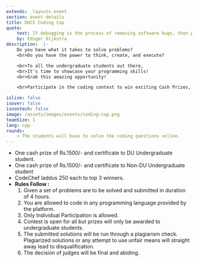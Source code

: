 ```yaml
---
extends: _layouts.event
section: event-details
title: DUCS Coding Cup
quote:
    text: If debugging is the process of removing software bugs, then programming must be the process of putting them in.
    by: Edsger Dijkstra
description:  |-
    Do you have what it takes to solve problems?
    <br>Do you have the power to think, create, and execute?

    <br>To all the undergraduate students out there,
    <br>It's time to showcase your programming skills!
    <br>Grab this amazing opportunity!

    <br>Participate in the coding contest to win exciting Cash Prizes, CodeChef laddus and Certificates! 💰

islive: false
isover: false
isnontech: false
image: /assets/images/events/coding-cup.png
teamSize: 1
lang: cpp
rounds:
    - The students will have to solve the coding questions online.
---
```

- One cash prize of Rs.1500/- and certificate to DU Undergraduate student.
- One cash prize of Rs.1500/- and certificate to Non-DU Undergraduate student
- CodeChef laddus 250 each to top 3 winners.
- **Rules Follow :**
    1. Given a set of problems are to be solved and submitted in duration of 4 hours.
    2. You are allowed to code in any programming language provided by the platform.
    3. Only Individual Participation is allowed.
    4. Contest is open for all but prizes will only be awarded to undergraduate students.
    5. The submitted solutions will be run through a plagiarism check. Plagiarized solutions or any attempt to use unfair means will straight away lead to disqualification.
    6. The decision of judges will be final and abiding.

